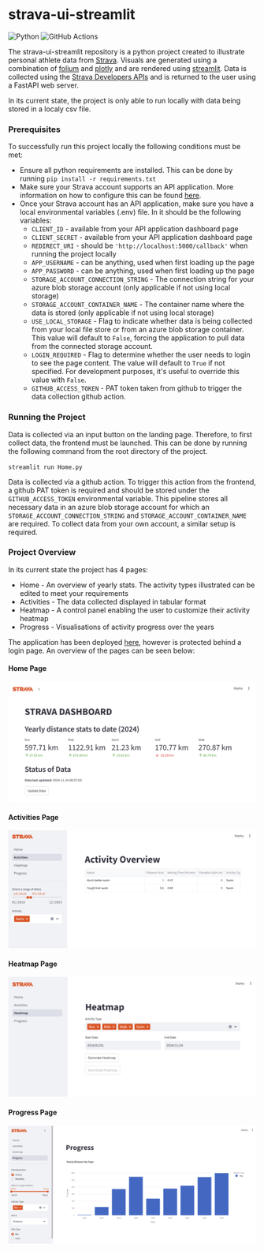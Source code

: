 # strava-ui-streamlit

![Python](https://img.shields.io/badge/python-3670A0?style=for-the-badge&logo=python&logoColor=ffdd54)
![GitHub Actions](https://img.shields.io/badge/github%20actions-%232671E5.svg?style=for-the-badge&logo=githubactions&logoColor=white)

The strava-ui-streamlit repository is a python project created to illustrate personal athlete data from [Strava](https://www.strava.com/). Visuals are generated using a combination of [folium](https://python-visualization.github.io/folium/) and [plotly](https://plotly.com/python/) and are rendered using [streamlit](https://streamlit.io/). Data is collected using the [Strava Developers APIs](https://developers.strava.com/docs/reference/) and is returned to the user using a FastAPI web server. 

In its current state, the project is only able to run locally with data being stored in a localy csv file. 

### Prerequisites

To successfully run this project locally the following conditions must be met:

- Ensure all python requirements are installed. This can be done by running `pip install -r requirements.txt`
- Make sure your Strava account supports an API application. More information on how to configure this can be found [here](https://developers.strava.com/).
- Once your Strava account has an API application, make sure you have a local environmental variables (.env) file. In it should be the following variables:
    - `CLIENT_ID` - available from your API application dashboard page
    - `CLIENT_SECRET` - available from your API application dashboard page
    - `REDIRECT_URI` - should be `'http://localhost:5000/callback'` when running the project locally
    - `APP_USERNAME` - can be anything, used when first loading up the page
    - `APP_PASSWORD` - can be anything, used when first loading up the page
    - `STORAGE_ACCOUNT_CONNECTION_STRING` - The connection string for your azure blob storage account (only applicable if not using local storage)
    - `STORAGE_ACCOUNT_CONTAINER_NAME` - The container name where the data is stored (only applicable if not using local storage)
    - `USE_LOCAL_STORAGE` - Flag to indicate whether data is being collected from your local file store or from an azure blob storage container. This value will default to `False`, forcing the application to pull data from the connected storage account.
    - `LOGIN_REQUIRED` - Flag to determine whether the user needs to login to see the page content. The value will default to `True` if not specified. For development purposes, it's useful to override this value with `False`.
    - `GITHUB_ACCESS_TOKEN` - PAT token taken from github to trigger the data collection github action.  

### Running the Project

Data is collected via an input button on the landing page. Therefore, to first collect data, the frontend must be launched. This can be done by running the following command from the root directory of the project.

`streamlit run Home.py`

Data is collected via a github action. To trigger this action from the frontend, a github PAT token is required and should be stored under the `GITHUB_ACCESS_TOKEN` environmental variable. This pipeline stores all necessary data in an azure blob storage account for which an `STORAGE_ACCOUNT_CONNECTION_STRING` and `STORAGE_ACCOUNT_CONTAINER_NAME` are required. To collect data from your own account, a similar setup is required. 

### Project Overview

In its current state the project has 4 pages:

- Home - An overview of yearly stats. The activity types illustrated can be edited to meet your requirements
- Activities - The data collected displayed in tabular format
- Heatmap - A control panel enabling the user to customize their activity heatmap
- Progress - Visualisations of activity progress over the years

The application has been deployed [here](strava-streamlit-frontend.azurewebsites.net), however is protected behind a login page. An overview of the pages can be seen below:

#### Home Page

![Screenshot of Home Page](assets/home_page.png?raw=true "Home Page")

#### Activities Page

![Screenshot of Activity Page](assets/activities_page.png?raw=true "Activity Page")

#### Heatmap Page

![Screenshot of Heatmap Page](assets/heatmap_page.png?raw=true "Heatmap Page")

#### Progress Page

![Screenshot of Progress Page](assets/progress_page.png?raw=true "Progress Page")
